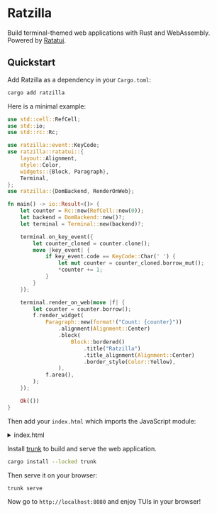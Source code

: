 # Ratzilla

Build terminal-themed web applications with Rust and WebAssembly. Powered by [Ratatui].

## Quickstart

Add Ratzilla as a dependency in your `Cargo.toml`:

```sh
cargo add ratzilla
```

Here is a minimal example:

```rust no_run
use std::cell::RefCell;
use std::io;
use std::rc::Rc;

use ratzilla::event::KeyCode;
use ratzilla::ratatui::{
    layout::Alignment,
    style::Color,
    widgets::{Block, Paragraph},
    Terminal,
};
use ratzilla::{DomBackend, RenderOnWeb};

fn main() -> io::Result<()> {
    let counter = Rc::new(RefCell::new(0));
    let backend = DomBackend::new()?;
    let terminal = Terminal::new(backend)?;

    terminal.on_key_event({
        let counter_cloned = counter.clone();
        move |key_event| {
            if key_event.code == KeyCode::Char(' ') {
                let mut counter = counter_cloned.borrow_mut();
                *counter += 1;
            }
        }
    });

    terminal.render_on_web(move |f| {
        let counter = counter.borrow();
        f.render_widget(
            Paragraph::new(format!("Count: {counter}"))
                .alignment(Alignment::Center)
                .block(
                    Block::bordered()
                        .title("Ratzilla")
                        .title_alignment(Alignment::Center)
                        .border_style(Color::Yellow),
                ),
            f.area(),
        );
    });

    Ok(())
}
```

Then add your `index.html` which imports the JavaScript module:

<details>
  <summary>index.html</summary>
  
```html
<!doctype html>
<html lang="en">
  <head>
    <meta charset="UTF-8" />
    <meta name="viewport" content="width=device-width, initial-scale=1.0" />
    <title>Ratzilla</title>
    <style>
      body {
        margin: 0;
        width: 100%;
        height: 100vh;
        display: flex;
        flex-direction: column;
        justify-content: center;
        align-items: center;
        align-content: center;
        font-family: "Courier New", Courier, monospace;
        font-size: 16px;
        background-color: #333;
      }
    </style>
  </head>
  <body>
    <script type="module">
      import init from "./pkg/ratzilla.js";
      init();
    </script>
  </body>
</html>
```

</details>

Install [trunk] to build and serve the web application.

```sh
cargo install --locked trunk
```

Then serve it on your browser:

```sh
trunk serve
```

Now go to `http://localhost:8080` and enjoy TUIs in your browser!

[trunk]: https://trunkrs.dev
[Ratatui]: https://ratatui.rs
